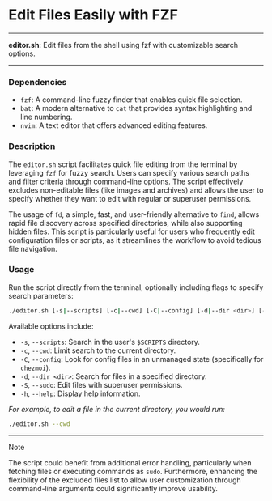 # Edit Files Easily with FZF

---

**editor.sh**: Edit files from the shell using fzf with customizable search options.

---

### Dependencies

- `fzf`: A command-line fuzzy finder that enables quick file selection.
- `bat`: A modern alternative to `cat` that provides syntax highlighting and line numbering.
- `nvim`: A text editor that offers advanced editing features.

### Description

The `editor.sh` script facilitates quick file editing from the terminal by leveraging `fzf` for fuzzy search. Users can specify various search paths and filter criteria through command-line options. The script effectively excludes non-editable files (like images and archives) and allows the user to specify whether they want to edit with regular or superuser permissions.

The usage of `fd`, a simple, fast, and user-friendly alternative to `find`, allows rapid file discovery across specified directories, while also supporting hidden files. This script is particularly useful for users who frequently edit configuration files or scripts, as it streamlines the workflow to avoid tedious file navigation.

### Usage

Run the script directly from the terminal, optionally including flags to specify search parameters:

```bash
./editor.sh [-s|--scripts] [-c|--cwd] [-C|--config] [-d|--dir <dir>] [-S|--sudo] [-h|--help]
```

Available options include:

- `-s`, `--scripts`: Search in the user's `$SCRIPTS` directory.
- `-c`, `--cwd`: Limit search to the current directory.
- `-C`, `--config`: Look for config files in an unmanaged state (specifically for `chezmoi`).
- `-d`, `--dir <dir>`: Search for files in a specified directory.
- `-S`, `--sudo`: Edit files with superuser permissions.
- `-h`, `--help`: Display help information.

_For example, to edit a file in the current directory, you would run:_

```bash
./editor.sh --cwd
```

---

> [!NOTE] 
> The script could benefit from additional error handling, particularly when fetching files or executing commands as `sudo`. Furthermore, enhancing the flexibility of the excluded files list to allow user customization through command-line arguments could significantly improve usability.